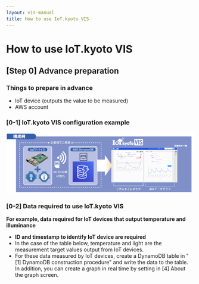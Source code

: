 ```yaml
---
layout: vis-manual
title: How to use IoT.kyoto VIS
---
```


# How to use IoT.kyoto VIS

## [Step 0] Advance preparation

### Things to prepare in advance

-   IoT device (outputs the value to be measured)
-   AWS account

### [0-1] IoT.kyoto VIS configuration example

![Overall configuration diagram](../../images/vis-manual/whole_image.png)

### [0-2] Data required to use IoT.kyoto VIS

**For example, data required for IoT devices that output temperature and illuminance**

-   **ID and timestamp to identify IoT device are required**
-   In the case of the table below, temperature and light are the measurement target values output from IoT devices.
-   For these data measured by IoT devices, create a DynamoDB table in "[1] DynamoDB construction procedure" and write the data to the table. In addition, you can create a graph in real time by setting in [4] About the graph screen.
